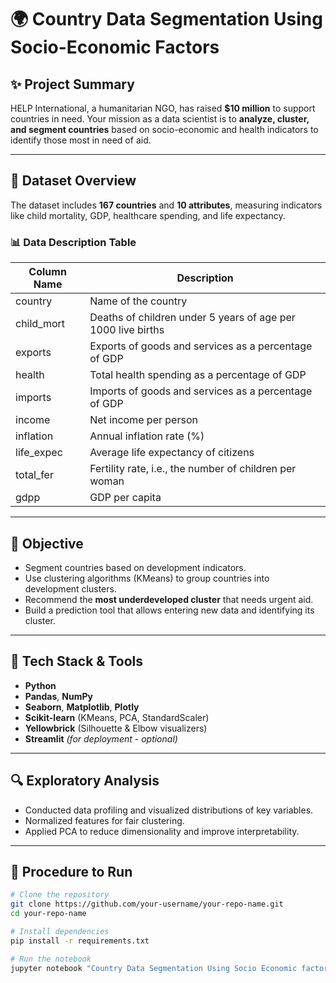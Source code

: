 # 🌍 Country Data Segmentation Using Socio-Economic Factors

## ✨ Project Summary

HELP International, a humanitarian NGO, has raised **$10 million** to support countries in need. Your mission as a data scientist is to **analyze, cluster, and segment countries** based on socio-economic and health indicators to identify those most in need of aid.

---

## 📁 Dataset Overview

The dataset includes **167 countries** and **10 attributes**, measuring indicators like child mortality, GDP, healthcare spending, and life expectancy.

### 📊 Data Description Table

| Column Name  | Description                                                                 |
|--------------|-----------------------------------------------------------------------------|
| country      | Name of the country                                                         |
| child_mort   | Deaths of children under 5 years of age per 1000 live births               |
| exports      | Exports of goods and services as a percentage of GDP                       |
| health       | Total health spending as a percentage of GDP                               |
| imports      | Imports of goods and services as a percentage of GDP                       |
| income       | Net income per person                                                       |
| inflation    | Annual inflation rate (%)                                                   |
| life_expec   | Average life expectancy of citizens                                         |
| total_fer    | Fertility rate, i.e., the number of children per woman                      |
| gdpp         | GDP per capita                                                              |

---

## 🧠 Objective

- Segment countries based on development indicators.
- Use clustering algorithms (KMeans) to group countries into development clusters.
- Recommend the **most underdeveloped cluster** that needs urgent aid.
- Build a prediction tool that allows entering new data and identifying its cluster.

---

## 🚀 Tech Stack & Tools

- **Python**
- **Pandas**, **NumPy**
- **Seaborn**, **Matplotlib**, **Plotly**
- **Scikit-learn** (KMeans, PCA, StandardScaler)
- **Yellowbrick** (Silhouette & Elbow visualizers)
- **Streamlit** *(for deployment - optional)*

---

## 🔍 Exploratory Analysis

- Conducted data profiling and visualized distributions of key variables.
- Normalized features for fair clustering.
- Applied PCA to reduce dimensionality and improve interpretability.

---

## 🔗 Procedure to Run

```bash
# Clone the repository
git clone https://github.com/your-username/your-repo-name.git
cd your-repo-name

# Install dependencies
pip install -r requirements.txt

# Run the notebook
jupyter notebook "Country Data Segmentation Using Socio Economic factors.ipynb"
```
